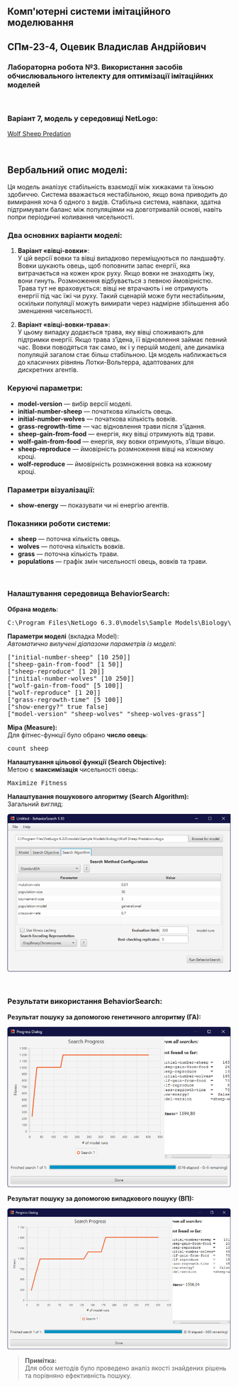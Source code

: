 ## Комп'ютерні системи імітаційного моделювання  
## СПм-23-4, **Оцевик Владислав Андрійович**  
### Лабораторна робота №**3**. Використання засобів обчислювального інтелекту для оптимізації імітаційних моделей  

<br>

### Варіант 7, модель у середовищі NetLogo:  
[Wolf Sheep Predation](https://www.netlogoweb.org/launch#http://www.netlogoweb.org/assets/modelslib/Sample%20Models/Biology/Wolf%20Sheep%20Predation.nlogo)  

<br>

## Вербальний опис моделі:  
Ця модель аналізує стабільність взаємодії між хижаками та їхньою здобиччю. Система вважається нестабільною, якщо вона приводить до вимирання хоча б одного з видів. Стабільна система, навпаки, здатна підтримувати баланс між популяціями на довготривалій основі, навіть попри періодичні коливання чисельності.  

### Два основних варіанти моделі:  
1. **Варіант «вівці-вовки»**:  
У цій версії вовки та вівці випадково переміщуються по ландшафту. Вовки шукають овець, щоб поповнити запас енергії, яка витрачається на кожен крок руху. Якщо вовки не знаходять їжу, вони гинуть. Розмноження відбувається з певною ймовірністю. Трава тут не враховується: вівці не втрачають і не отримують енергії під час їжі чи руху. Такий сценарій може бути нестабільним, оскільки популяції можуть вимирати через надмірне збільшення або зменшення чисельності.  

2. **Варіант «вівці-вовки-трава»**:  
У цьому випадку додається трава, яку вівці споживають для підтримки енергії. Якщо трава з’їдена, її відновлення займає певний час. Вовки поводяться так само, як і у першій моделі, але динаміка популяцій загалом стає більш стабільною. Ця модель наближається до класичних рівнянь Лотки-Вольтерра, адаптованих для дискретних агентів.  

### Керуючі параметри:  
- **model-version** — вибір версії моделі.  
- **initial-number-sheep** — початкова кількість овець.  
- **initial-number-wolves** — початкова кількість вовків.  
- **grass-regrowth-time** — час відновлення трави після з'їдання.  
- **sheep-gain-from-food** — енергія, яку вівці отримують від трави.  
- **wolf-gain-from-food** — енергія, яку вовки отримують, з’ївши вівцю.  
- **sheep-reproduce** — ймовірність розмноження вівці на кожному кроці.  
- **wolf-reproduce** — ймовірність розмноження вовка на кожному кроці.  

### Параметри візуалізації:  
- **show-energy** — показувати чи ні енергію агентів.  

### Показники роботи системи:  
- **sheep** — поточна кількість овець.  
- **wolves** — поточна кількість вовків.  
- **grass** — поточна кількість трави.  
- **populations** — графік змін чисельності овець, вовків та трави.  

<br>

### Налаштування середовища BehaviorSearch:  

**Обрана модель**:  
<pre>
C:\Program Files\NetLogo 6.3.0\models\Sample Models\Biology\Wolf Sheep Predation.nlogo
</pre>  

**Параметри моделі** (вкладка Model):  
*Автоматично вилучені діапазони параметрів із моделі*:
<pre>
["initial-number-sheep" [10 250]]
["sheep-gain-from-food" [1 50]]
["sheep-reproduce" [1 20]]
["initial-number-wolves" [10 250]]
["wolf-gain-from-food" [5 100]]
["wolf-reproduce" [1 20]]
["grass-regrowth-time" [5 100]]
["show-energy?" true false]
["model-version" "sheep-wolves" "sheep-wolves-grass"]
</pre>  

**Міра (Measure):**  
Для фітнес-функції було обрано **число овець**:  
<pre>
count sheep
</pre>  

**Налаштування цільової функції (Search Objective):**  
Метою є **максимізація** чисельності овець:
<pre>
Maximize Fitness
</pre>  

**Налаштування пошукового алгоритму (Search Algorithm):**  
Загальний вигляд:  

![Search](image1.png)  

<br>

### Результати використання BehaviorSearch:  
**Результат пошуку за допомогою генетичного алгоритму (ГА):**  

![ГА](image2.png)  

**Результат пошуку за допомогою випадкового пошуку (ВП):**  

![ВП](image3.png)  

> **Примітка:**  
Для обох методів було проведено аналіз якості знайдених рішень та порівняно ефективність пошуку.
